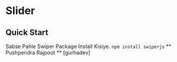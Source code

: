 # Slider
## Quick Start
Sabse Pahle Swiper Package Install Kisiye.
``` npm install swiperjs ```
** Pushpendra Rajpoot **
[gurhadev]

